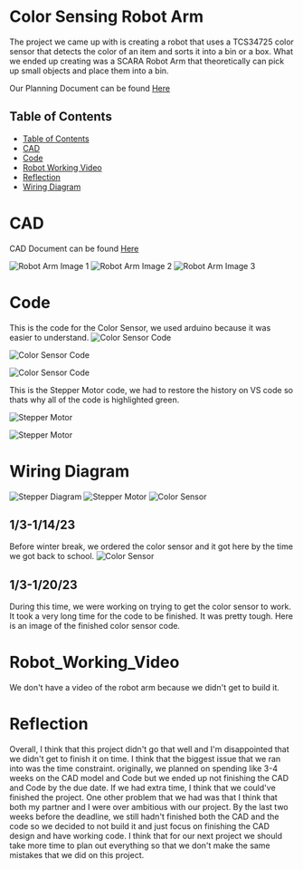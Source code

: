 # Color Sensing Robot Arm
The project we came up with is creating a robot that uses a TCS34725 color sensor that detects the color of an item and sorts it into a bin or a box. What we ended up creating was a SCARA Robot Arm that theoretically can pick up small objects and place them into a bin.

Our Planning Document can be found [Here](https://docs.google.com/document/d/1YsVVAbZa9TZLL2w0f8QsOpPJxRNCpU_s1rzD12g6IWw/edit?usp=sharing)
## Table of Contents
* [Table of Contents](#TableOfContents)
* [CAD](#CAD)
* [Code](#Code)
* [Robot Working Video](#Robot_Working_Video)
* [Reflection](#Reflection)
* [Wiring Diagram](#WiringDiagram)


# CAD

CAD Document can be found [Here](https://cvilleschools.onshape.com/documents/4832e339be509fd2761f440f/w/ea3ecdec7aa3fce11a957ed4/e/fd4509dc3085b0c55bbd3ba1?renderMode=0&uiState=645ced815b25b652c0a39378)

![Robot Arm Image 1](https://github.com/haustin71/Holden-And-Robel-Robot-Arm-Project/blob/ff78f1ae9f5a2ee204739f73325e2b9a9d7b3d94/Robot%20Arm%201.PNG)
![Robot Arm Image 2](https://github.com/haustin71/Holden-And-Robel-Robot-Arm-Project/blob/ff78f1ae9f5a2ee204739f73325e2b9a9d7b3d94/Robot%20Arm%202.PNG)
![Robot Arm Image 3](https://github.com/haustin71/Holden-And-Robel-Robot-Arm-Project/blob/ff78f1ae9f5a2ee204739f73325e2b9a9d7b3d94/Robot%20Arm%203.PNG)
# Code
This is the code for the Color Sensor, we used arduino because it was easier to understand. 
![Color Sensor Code](https://github.com/haustin71/Holden-And-Robel-Robot-Arm-Project/blob/ff78f1ae9f5a2ee204739f73325e2b9a9d7b3d94/screen%20shot%20one%20for%20finished%20color%20code.png)

![Color Sensor Code](https://github.com/haustin71/Holden-And-Robel-Robot-Arm-Project/blob/ff78f1ae9f5a2ee204739f73325e2b9a9d7b3d94/screenshot%20two.png)

![Color Sensor Code](https://github.com/haustin71/Holden-And-Robel-Robot-Arm-Project/blob/ff78f1ae9f5a2ee204739f73325e2b9a9d7b3d94/screenshot%203.png)

This is the Stepper Motor code, we had to restore the history on VS code so thats why all of the code is highlighted green.

![Stepper Motor](https://github.com/haustin71/Holden-And-Robel-Robot-Arm-Project/blob/ff78f1ae9f5a2ee204739f73325e2b9a9d7b3d94/stepper%20motor%20finished%20p1.png)

![Stepper Motor](https://github.com/haustin71/Holden-And-Robel-Robot-Arm-Project/blob/ff78f1ae9f5a2ee204739f73325e2b9a9d7b3d94/stepper%20motor%20finished%20p2.png)

# Wiring Diagram
![Stepper Diagram](https://github.com/haustin71/Holden-And-Robel-Robot-Arm-Project/blob/1c68f2dc5ac252ed7b967b73c430f9d6fba2194e/stepper%20motor%20diagram.png)
![Stepper Motor](https://github.com/haustin71/Holden-And-Robel-Robot-Arm-Project/blob/a03cf95949fa094c8a34f802322d62dd8f74778f/Stepper%20Motor%20Wiring%20Diagram.PNG)
![Color Sensor](https://github.com/haustin71/Holden-And-Robel-Robot-Arm-Project/blob/a3fdea151767ac9cfe72d4e9dde4ad6f5404c681/Color%20sensor%20diagram.PNG)
## 1/3-1/14/23
Before winter break, we ordered the color sensor and it got here by the time we got back to school. 
![Color Sensor](https://raw.githubusercontent.com/haustin71/Holden-And-Robel-Robot-Arm-Project/master/color%20sensor.jpg?token=GHSAT0AAAAAACCF2COZ756RZI6U23XKD5AYZCSS7VA)
## 1/3-1/20/23
During this time, we were working on trying to get the color sensor to work. It took a very long time for the code to be finished. It was pretty tough. 
Here is an image of the finished color sensor code. 

# Robot_Working_Video
We don't have a video of the robot arm because we didn't get to build it.
# Reflection
Overall, I think that this project didn't go that well and I'm disappointed that we didn't get to finish it on time. I think that the biggest issue that we ran into was the time constraint. originally, we planned on spending like 3-4 weeks on the CAD model and Code but we ended up not finishing the CAD and Code by the due date. If we had extra time, I think that we could've finished the project. One other problem that we had was that I think that both my partner and I were over ambitious with our project. By the last two weeks before the deadline, we still hadn't finished both the CAD and the code so we decided to not build it and just focus on finishing the CAD design and have working code. I think that for our next project we should take more time to plan out everything so that we don't make the same mistakes that we did on this project. 
